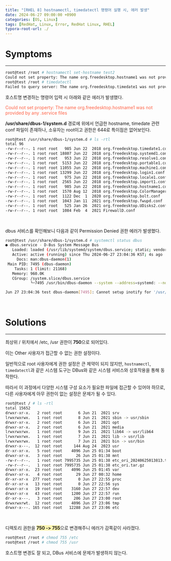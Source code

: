 ```yaml
---
title: "[RHEL 8] hostnamectl, timedatectl 명령어 실행 시, 에러 발생"
date: 2024-06-27 09:00:00 +0900
categories: [OS, Linux]
tags: [RedHat, Linux, Error, RedHat Linux, RHEL]
typora-root-url: ./
---
```


# **Symptoms**

---

```bash
root@test /root # hostnamectl set-hostname test2
Could not set property: The name org.freedesktop.hostname1 was not provided by any .service files
root@test /root # timedatectl
Failed to query server: The name org.freedesktop.timedate1 was not provided by any .service files
```

호스트명 변경하는 명령어 입력 시 아래와 같은 에러가 발생했다.

<span style="color: tomato">Could not set property: The name org.freedesktop.hostname1 was not provided by any .service files</span>

**/usr/share/dbus-1/system.d** 경로에 위에서 언급한 hostname, timedate 관련 conf 파일이 존재하나, 소유자는 root이고 권한은 644로 특이점은 없어보인다.

```bash
root@test /usr/share/dbus-1/system.d # ls -rtl
total 96
-rw-r--r--. 1 root root   985 Jun 22  2018 org.freedesktop.timedate1.conf
-rw-r--r--. 1 root root 18807 Jun 22  2018 org.freedesktop.systemd1.conf
-rw-r--r--. 1 root root   953 Jun 22  2018 org.freedesktop.resolve1.conf
-rw-r--r--. 1 root root  5153 Jun 22  2018 org.freedesktop.portable1.conf
-rw-r--r--. 1 root root 11055 Jun 22  2018 org.freedesktop.machine1.conf
-rw-r--r--. 1 root root 13299 Jun 22  2018 org.freedesktop.login1.conf
-rw-r--r--. 1 root root   975 Jun 22  2018 org.freedesktop.locale1.conf
-rw-r--r--. 1 root root  2565 Jun 22  2018 org.freedesktop.import1.conf
-rw-r--r--. 1 root root   985 Jun 22  2018 org.freedesktop.hostname1.conf
-rw-r--r--. 1 root root  1570 Aug 12  2018 org.freedesktop.ColorManager.conf
-rw-r--r--. 1 root root  1122 Dec  1  2020 org.freedesktop.bolt.conf
-rw-r--r--. 1 root root  1043 Jan 11  2021 org.freedesktop.fwupd.conf
-rw-r--r--. 1 root root   525 Jan 26  2021 org.freedesktop.UDisks2.conf
-rw-r--r--. 1 root root  1084 Feb  4  2021 FirewallD.conf
```



<br/>

dbus 서비스를 확인해보니 다음과 같이 Permission Denied 권한 에러가 발생했다.

```bash
root@test /usr/share/dbus-1/system.d # systemctl status dbus
● dbus.service - D-Bus System Message Bus
   Loaded: loaded (/usr/lib/systemd/system/dbus.service; static; vendor preset: disabled)
   Active: active (running) since Thu 2024-06-27 23:04:36 KST; 4s ago
     Docs: man:dbus-daemon(1)
 Main PID: 7495 (dbus-daemon)
    Tasks: 1 (limit: 21168)
   Memory: 960.0K
   CGroup: /system.slice/dbus.service
           └─7495 /usr/bin/dbus-daemon --system --address=systemd: --nofork --nopidfile --systemd-activation --syslog-only

Jun 27 23:04:36 test dbus-daemon[7495]: Cannot setup inotify for '/usr/share/dbus-1/system.d'; error 'Permission denied'
```



<br/>

# **Solutions**

---

최상위 / 위치에서 /etc, /usr 권한이 **750**으로 되어있다.

이는 Other 사용자가 접근할 수 없는 권한 설정이다.

일반적으로 root 사용자에게 권한 설정은 큰 제약이 되지 않지만, `hostnamectl`, `timedatectl`과 같은 시스템 도구는 DBus와 같은 시스템 서비스와 상호작용을 통해 동작한다.

따라서 이 과정에서 다양한 시스템 구성 요소가 필요한 파일에 접근할 수 있어야 하므로, 다른 사용자에게 아무 권한이 없는 설정은 문제가 될 수 있다.

```bash
root@test / # ls -rtl
total 15652
drwxr-xr-x.   2 root root       6 Jun 21  2021 srv
lrwxrwxrwx.   1 root root       8 Jun 21  2021 sbin -> usr/sbin
drwxr-xr-x.   2 root root       6 Jun 21  2021 opt
drwxr-xr-x.   2 root root       6 Jun 21  2021 media
lrwxrwxrwx.   1 root root       9 Jun 21  2021 lib64 -> usr/lib64
lrwxrwxrwx.   1 root root       7 Jun 21  2021 lib -> usr/lib
lrwxrwxrwx.   1 root root       7 Jun 21  2021 bin -> usr/bin
drwxr-x---.  12 root root     144 Aug 24  2023 usr
dr-xr-xr-x.   5 root root    4096 Jun 25 01:34 boot
drwxr-xr-x.   3 root root      26 Jun 25 01:38 mnt
-rw-r--r--.   1 root root 7995735 Jun 25 01:38 etc_ori_20240625013813.tar.gz
-rw-r--r--.   1 root root 7995735 Jun 25 01:38 etc_ori.tar.gz
drwxr-xr-x.  23 root root    4096 Jun 25 01:45 var
drwxr-xr-x.   4 root root      29 Jun 27 00:32 home
dr-xr-xr-x  277 root root       0 Jun 27 22:55 proc
dr-xr-xr-x   13 root root       0 Jun 27 22:56 sys
drwxr-xr-x   19 root root    3160 Jun 27 22:57 dev
drwxr-xr-x   43 root root    1200 Jun 27 22:57 run
dr-xr-x---.   3 root root     206 Jun 27 23:00 root
drwxrwxrwt.  12 root root    4096 Jun 27 23:06 tmp
drwxr-x---. 165 root root   12288 Jun 27 23:06 etc
```



<br/>

디렉토리 권한을 <span style='background-color:#fff5b1'>**750 -> 755**</span>으로 변경해주니 에러가 감쪽같이 사라졌다.

```bash
root@test /root # chmod 755 /etc
root@test /root # chmod 755 /usr
```

호스트명 변경도 잘 되고, DBus 서비스에 문제가 발생하지 않는다.